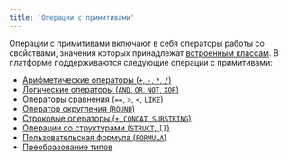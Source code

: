 ```yaml
---
title: 'Операции с примитивами'
---
```


Операции с примитивами включают в себя операторы работы со свойствами, значения которых принадлежат [встроенным классам](Built-in_classes.md). В платформе поддерживаются следующие операции с примитивами:

-   [Арифметические операторы (`+`, `-`, `*`, `/`)](Arithmetic_operators_+_-_etc.md)
-   [Логические операторы (`AND`, `OR`, `NOT`, `XOR`)](Logical_operators_AND_OR_NOT_XOR.md)
-   [Операторы сравнения (`==`, `>`, `<`, `LIKE`)](Comparison_operators_=_etc.md)
-   [Оператор округления (`ROUND`)](Rounding_operator_ROUND.md)
-   [Строковые операторы (`+`, `CONCAT`, `SUBSTRING`)](String_operators_+_CONCAT_SUBSTRING.md)
-   [Операции со структурами (`STRUCT`, `[]`)](Structure_operators_STRUCT.md)
-   [Пользовательская формула (`FORMULA`)](Custom_formula_FORMULA.md)
-   [Преобразование типов](Type_conversion.md)

 
